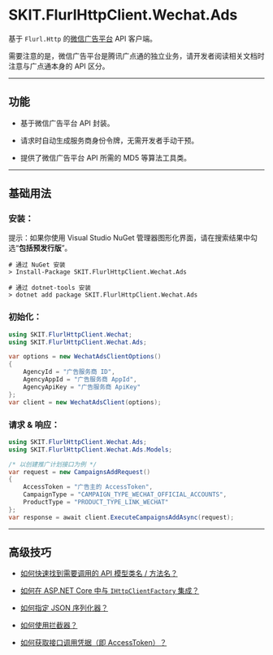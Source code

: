 ﻿# SKIT.FlurlHttpClient.Wechat.Ads

基于 `Flurl.Http` 的[微信广告平台](https://ad.weixin.qq.com/) API 客户端。

需要注意的是，微信广告平台是腾讯广点通的独立业务，请开发者阅读相关文档时注意与广点通本身的 API 区分。

---

## 功能

-   基于微信广告平台 API 封装。

-   请求时自动生成服务商身份令牌，无需开发者手动干预。

-   提供了微信广告平台 API 所需的 MD5 等算法工具类。

---

## 基础用法

### 安装：

提示：如果你使用 Visual Studio NuGet 管理器图形化界面，请在搜索结果中勾选“**包括预发行版**”。

```shell
# 通过 NuGet 安装
> Install-Package SKIT.FlurlHttpClient.Wechat.Ads

# 通过 dotnet-tools 安装
> dotnet add package SKIT.FlurlHttpClient.Wechat.Ads
```

### 初始化：

```csharp
using SKIT.FlurlHttpClient.Wechat;
using SKIT.FlurlHttpClient.Wechat.Ads;

var options = new WechatAdsClientOptions()
{
    AgencyId = "广告服务商 ID",
    AgencyAppId = "广告服务商 AppId",
    AgencyApiKey = "广告服务商 ApiKey"
};
var client = new WechatAdsClient(options);
```

### 请求 & 响应：

```csharp
using SKIT.FlurlHttpClient.Wechat.Ads;
using SKIT.FlurlHttpClient.Wechat.Ads.Models;

/* 以创建推广计划接口为例 */
var request = new CampaignsAddRequest()
{
    AccessToken = "广告主的 AccessToken",
    CampaignType = "CAMPAIGN_TYPE_WECHAT_OFFICIAL_ACCOUNTS",
    ProductType = "PRODUCT_TYPE_LINK_WECHAT"
};
var response = await client.ExecuteCampaignsAddAsync(request);
```

---

## 高级技巧

-   [如何快速找到需要调用的 API 模型类名 / 方法名？](./Advanced_ModelDefinition.md)

-   [如何在 ASP.NET Core 中与 `IHttpClientFactory` 集成？](./Advanced_IHttpClientFactory.md)

-   [如何指定 JSON 序列化器？](./Advanced_JsonSerializer.md)

-   [如何使用拦截器？](./Advanced_Interceptor.md)

-   [如何获取接口调用凭据（即 AccessToken）？](./Advanced_AccessToken.md)
